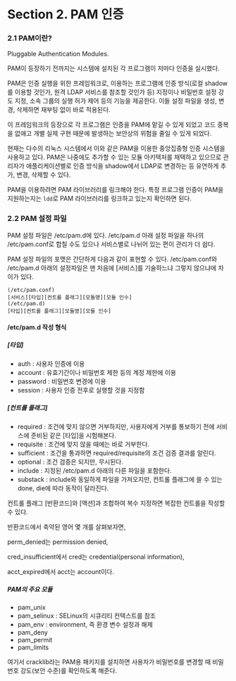 # Section 2. PAM 인증

### 2.1 PAM이란?

Pluggable Authentication Modules.

PAM이 등장하기 전까지는 시스템에 설치된 각 프로그램이 저마다 인증을 실시했다.

PAM은 인증 실행을 위한 프레임워크로, 이용하는 프로그램에 인증 방식\(로컬 shadow를 이용할 것인가, 원격 LDAP 서비스를 참조할 것인가 등\) 지정이나 비밀번호 설정 강도 지정, 소속 그룹의 실행 허가 제어 등의 기능을 제공한다. 이들 설정 파일을 생성, 변경, 삭제하면 재부팅 없이 바로 적용된다.

이 프레임워크의 등장으로 각 프로그램은 인증을 PAM에 맡길 수 있게 되었고 코드 중복을 없애고 개별 실제 구현 때문에 발생하는 보안상의 위험을 줄일 수 있게 되었다.

현재는 다수의 리눅스 시스템에서 이와 같은 PAM을 이용한 중앙집중형 인증 시스템을 사용하고 있다. PAM은 나중에도 추가할 수 있는 모듈 아키텍처를 채택하고 있으므로 관리자가 애플리케이션별로 인증 방식을 shadow에서 LDAP로 변경하는 등 유연하게 추가, 변경, 삭제할 수 있다.

PAM을 이용하려면 PAM 라이브러리를 링크해야 한다. 특정 프로그램 인증이 PAM을 지원하는지는 `ldd`로 PAM 라이브러리를 링크하고 있는지 확인하면 된다.

### 2.2 PAM 설정 파일

PAM 설정 파일은 /etc/pam.d에 있다. /etc/pam.d 아래 설정 파일을 하나의 /etc/pam.conf로 합칠 수도 있으나 서비스별로 나뉘어 있는 편이 관리가 더 쉽다.

PAM 설정 파일의 포맷은 간단하게 다음과 같이 표현할 수 있다. /etc/pam.conf와 /etc/pam.d 아래의 설정파일은 맨 처음에 \[서비스\]를 기술하느냐 그렇지 않으냐에 차이가 있다.

```
(/etc/pam.conf)
[서비스][타입][컨트롤 플래그][모듈명][모듈 인수]
(/etc/pam.d)
[타입][컨트롤 플래그][모듈명][모듈 인수]
```

#### /etc/pam.d 작성 형식

##### \[타입\]

* auth : 사용자 인증에 이용
* account : 유효기간이나 비밀번호 제한 등의 계정 제한에 이용
* password : 비밀번호 변경에 이용
* session : 사용자 인증 전후로 실행할 것을 지정함

##### \[컨트롤 플래그\]

* required : 조건에 맞지 않으면 거부하지만, 사용자에게 거부를 통보하기 전에 서비스에 준비된 같은 \[타입\]을 시험해본다.
* requisite : 조건에 맞지 않을 때에는 바로 거부한다.
* sufficient : 조건을 통과하면 required/requisite의 조건 검증 결과를 알린다.
* optional : 조건 검증은 되지만, 무시된다.
* include : 지정된 /etc/pam.d 아래의 다른 파일을 포함한다.
* substack : include와 동일하게 파일을 가져오지만, 컨트롤 플래그에 쓸 수 있는 done, die에 따라 동작이 달라진다.

컨트롤 플래그 \[반환코드\]와 \[액션\]과 조합하여 복수 지정하면 복잡한 컨트롤을 작성할 수 있다.

반환코드에서 축약된 영어 몇 개를 살펴보자면,

perm\_denied는 permission denied,

cred\_insufficient에서 cred는 credential\(personal information\),

acct\_expired에서 acct는 account이다.

##### PAM의 주요 모듈

* pam\_unix
* pam\_selinux : SELinux의 시큐리티 컨텍스트를 참조
* pam\_env : environment, 즉 환경 변수 설정과 해제
* pam\_deny
* pam\_permit
* pam\_limits

여기서 cracklib라는 PAM용 패키지를 설치하면 사용자가 비밀번호를 변경할 때 비밀번호 강도\(보안 수준\)를 확인하도록 해준다.

